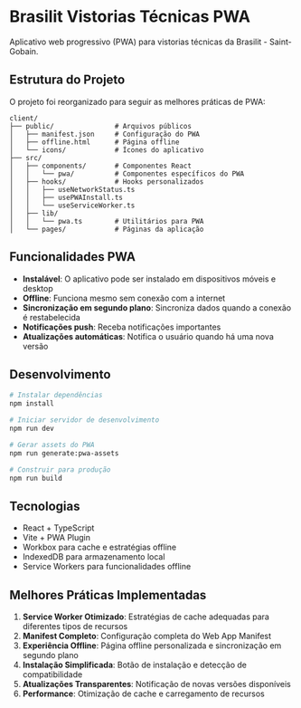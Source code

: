 # Brasilit Vistorias Técnicas PWA

Aplicativo web progressivo (PWA) para vistorias técnicas da Brasilit - Saint-Gobain.

## Estrutura do Projeto

O projeto foi reorganizado para seguir as melhores práticas de PWA:

```
client/
├── public/               # Arquivos públicos
│   ├── manifest.json     # Configuração do PWA
│   ├── offline.html      # Página offline
│   └── icons/            # Ícones do aplicativo
├── src/
│   ├── components/       # Componentes React
│   │   └── pwa/          # Componentes específicos do PWA
│   ├── hooks/            # Hooks personalizados
│   │   ├── useNetworkStatus.ts
│   │   ├── usePWAInstall.ts
│   │   └── useServiceWorker.ts
│   ├── lib/
│   │   └── pwa.ts        # Utilitários para PWA
│   └── pages/            # Páginas da aplicação
```

## Funcionalidades PWA

- **Instalável**: O aplicativo pode ser instalado em dispositivos móveis e desktop
- **Offline**: Funciona mesmo sem conexão com a internet
- **Sincronização em segundo plano**: Sincroniza dados quando a conexão é restabelecida
- **Notificações push**: Receba notificações importantes
- **Atualizações automáticas**: Notifica o usuário quando há uma nova versão

## Desenvolvimento

```bash
# Instalar dependências
npm install

# Iniciar servidor de desenvolvimento
npm run dev

# Gerar assets do PWA
npm run generate:pwa-assets

# Construir para produção
npm run build
```

## Tecnologias

- React + TypeScript
- Vite + PWA Plugin
- Workbox para cache e estratégias offline
- IndexedDB para armazenamento local
- Service Workers para funcionalidades offline

## Melhores Práticas Implementadas

1. **Service Worker Otimizado**: Estratégias de cache adequadas para diferentes tipos de recursos
2. **Manifest Completo**: Configuração completa do Web App Manifest
3. **Experiência Offline**: Página offline personalizada e sincronização em segundo plano
4. **Instalação Simplificada**: Botão de instalação e detecção de compatibilidade
5. **Atualizações Transparentes**: Notificação de novas versões disponíveis
6. **Performance**: Otimização de cache e carregamento de recursos